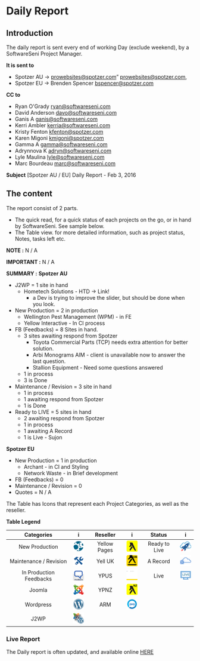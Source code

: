 # Daily Report

## Introduction
The daily report is sent every end of working Day (exclude weekend), by a SoftwareSeni Project Manager.

**It is sent to**
* Spotzer AU -> prowebsites@spotzer.com” <prowebsites@spotzer.com>,
* Spotzer EU -> Brenden Spencer <bspencer@spotzer.com>

**CC to**
* Ryan O'Grady <ryan@softwareseni.com>
* David Anderson <davo@softwareseni.com>
* Ganis A <ganis@softwareseni.com>
* Kerri Ambler <kerria@softwareseni.com>
* Kristy Fenton <kfenton@spotzer.com>
* Karen Migoni <kmigoni@spotzer.com>
* Gamma A <gamma@softwareseni.com>
* Adrynnova K <adryn@softwareseni.com>
* Lyle Maulina <lyle@softwareseni.com>
* Marc Bourdeau <marc@softwareseni.com>

**Subject**
[Spotzer AU / EU] Daily Report - Feb 3, 2016

## The content
The report consist of 2 parts. 
* The quick read, for a quick status of each projects on the go, or in hand by SoftwareSeni. See sample below.
* The Table view. for more detailed information, such as project status, Notes, tasks left etc.

**NOTE :** N / A

**IMPORTANT :** N / A

**SUMMARY :** 
**Spotzer AU**
* J2WP = 1 site in hand
  * Hometech Solutions - HTD -> Link! 
    * a Dev is trying to improve the slider, but should be done when you look.
* New Production = 2 in production
  * Wellington Pest Management (WPM) - in FE
  * Yellow Interactive - In CI process
* FB (Feedbacks) = 8 Sites in hand. 
  * 3 sites awaiting respond from Spotzer
    * Toyota Commercial Parts (TCP) needs extra attention for better solution.
    * Arbi Monograms AIM - client is unavailable now to answer the last question.
    * Stallion Equipment - Need some questions answered
  * 1 in process
  * 3 is Done
* Maintenance / Revision = 3 site in hand
  * 1 in process
  * 1 awaiting respond from Spotzer
  * 1 is Done
* Ready to LIVE = 5 sites in hand
  * 2 awaiting respond from Spotzer
  * 1 in process
  * 1 awaiting A Record
  * 1 is Live - Sujon
  
**Spotzer EU**
* New Production = 1 in production
  * Archant - in CI and Styling
  * Network Waste - in Brief development
* FB (Feedbacks) = 0
* Maintenance / Revision = 0
* Quotes = N / A

The Table has Icons that represent each Project Categories, as well as the reseller.

**Table Legend**

|  **Categories** | **i** | **Reseller** | **i** | **Status** | **i** |
|  :------: | :------: | :------: | :------: | :------: | :------: |
|  New Production | <img src="/images/New-Prod-icon_32px.png"> | Yellow Pages | <img src="/images/Yellow-icon_32px.png"> | Ready to Live | <img src="/images/Ready-to-Live-icon_32px.png"> |
|  Maintenance / Revision | <img src="/images/maintenance-icon_32px.png"> | Yell UK | <img src="/images/Yell-UK_32px.png"> | A Record | <img src="/images/A-Record-icon_32px.png"> |
|  In Production Feedbacks | <img src="/images/Feedback-icon_32px.png"> | YPUS | <img src="/images/YP-icon_32px.png"> | Live | <img src="/images/Live-icon2_32px.png"> |
|  Joomla | <img src="/images/Joomla-icon_32px.png"> | YPNZ | <img src="/images/Yellow-NZ_32px.png"> |  |  |
|  Wordpress | <img src="/images/Wordpress-icon_32px.png"> | ARM | <img src="/images/DMS-icon_32px.png"> |  |  |
|  J2WP | <img src="/images/J2WP-icon_32px.png"> |  |  |  |  |

### Live Report
The Daily report is often updated, and available online <a href="https://docs.google.com/spreadsheets/d/1LtI5cHpiCCkt-nXYCn0OdPxI7VXT9ApXly_-whUMZHQ/edit#gid=2124915263" target="_blank">HERE</a>
